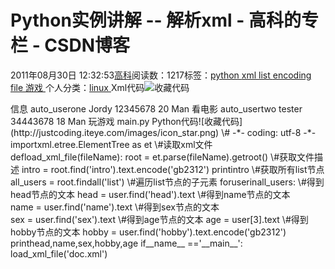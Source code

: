 
# Python实例讲解 -- 解析xml - 高科的专栏 - CSDN博客

2011年08月30日 12:32:53[高科](https://me.csdn.net/pbymw8iwm)阅读数：1217标签：[python																](https://so.csdn.net/so/search/s.do?q=python&t=blog)[xml																](https://so.csdn.net/so/search/s.do?q=xml&t=blog)[list																](https://so.csdn.net/so/search/s.do?q=list&t=blog)[encoding																](https://so.csdn.net/so/search/s.do?q=encoding&t=blog)[file																](https://so.csdn.net/so/search/s.do?q=file&t=blog)[游戏																](https://so.csdn.net/so/search/s.do?q=游戏&t=blog)[
							](https://so.csdn.net/so/search/s.do?q=file&t=blog)[
																					](https://so.csdn.net/so/search/s.do?q=encoding&t=blog)个人分类：[linux																](https://blog.csdn.net/pbymw8iwm/article/category/863753)
[
																								](https://so.csdn.net/so/search/s.do?q=encoding&t=blog)
[
				](https://so.csdn.net/so/search/s.do?q=list&t=blog)
[
			](https://so.csdn.net/so/search/s.do?q=list&t=blog)
[
		](https://so.csdn.net/so/search/s.do?q=xml&t=blog)
[
	](https://so.csdn.net/so/search/s.do?q=python&t=blog)
Xml代码![收藏代码](http://justcoding.iteye.com/images/icon_star.png)
<?xmlversion="1.0"encoding="utf-8"?>
<info>
<intro>信息</intro>
<listid='001'>
<head>auto_userone</head>
<name>Jordy</name>
<number>12345678</number>
<age>20</age>
<sex>Man</sex>
<hobby>看电影</hobby>
</list>
<listid='002'>
<head>auto_usertwo</head>
<name>tester</name>
<number>34443678</number>
<age>18</age>
<sex>Man</sex>
<hobby>玩游戏</hobby>
</list>
</info>
main.py
Python代码![收藏代码](http://justcoding.iteye.com/images/icon_star.png)
\# -*- coding: utf-8 -*-
importxml.etree.ElementTree as et
\#读取xml文件
defload_xml_file(fileName):
root = et.parse(fileName).getroot()
\#获取文件描述
intro = root.find('intro').text.encode('gb2312')
printintro
\#获取所有list节点
all_users = root.findall('list')
\#遍历list节点的子元素
foruserinall_users:
\#得到head节点的文本
head = user.find('head').text
\#得到name节点的文本
name = user.find('name').text
\#得到sex节点的文本
sex = user.find('sex').text
\#得到age节点的文本
age = user[3].text
\#得到hobby节点的文本
hobby = user.find('hobby').text.encode('gb2312')
printhead,name,sex,hobby,age
if__name__ =='__main__':
load_xml_file('doc.xml')



